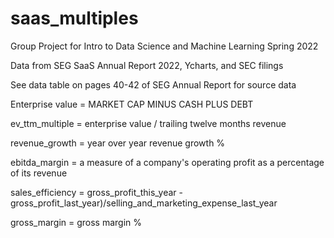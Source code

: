 # saas_multiples
Group Project for Intro to Data Science and Machine Learning Spring 2022

Data from SEG SaaS Annual Report 2022, Ycharts, and SEC filings

See data table on pages 40-42 of SEG Annual Report for source data

Enterprise value = MARKET CAP MINUS CASH PLUS DEBT

ev_ttm_multiple = enterprise value / trailing twelve months revenue

revenue_growth = year over year revenue growth %

ebitda_margin = a measure of a company's operating profit as a percentage of its revenue

sales_efficiency = gross_profit_this_year - gross_profit_last_year)/selling_and_marketing_expense_last_year

gross_margin = gross margin %
